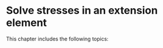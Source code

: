 ```{index} Normal stresses
```
# Solve stresses in an extension element

This chapter includes the following topics:

```{tableofcontents}
```